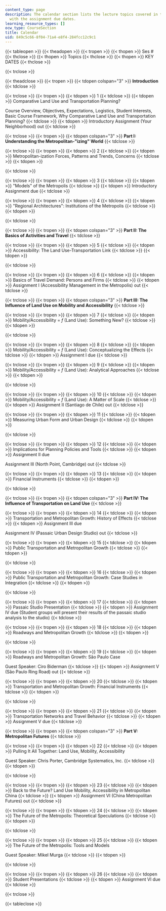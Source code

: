 ```yaml
---
content_type: page
description: The calendar section lists the lecture topics covered in the course along
  with the assignment due dates.
learning_resource_types: []
ocw_type: CourseSection
title: Calendar
uid: 849c5c66-8f04-71a4-e8f4-284fcc12c9c1
---
```


{{< tableopen >}}
{{< theadopen >}}
{{< tropen >}}
{{< thopen >}}
Ses #
{{< thclose >}}
{{< thopen >}}
Topics
{{< thclose >}}
{{< thopen >}}
KEY DATES
{{< thclose >}}

{{< trclose >}}

{{< theadclose >}}
{{< tropen >}}
{{< tdopen colspan="3" >}}
**Introduction**
{{< tdclose >}}

{{< trclose >}}
{{< tropen >}}
{{< tdopen >}}
1
{{< tdclose >}}
{{< tdopen >}}
Comparative Land Use and Transportation Planning?  
  
Course Overview, Objectives, Expectations, Logistics, Student Interests, Basic Course Framework, Why Comparative Land Use and Transportation Planning?
{{< tdclose >}}
{{< tdopen >}}
Introductory Assignment (Your Neighborhood) out
{{< tdclose >}}

{{< trclose >}}
{{< tropen >}}
{{< tdopen colspan="3" >}}
**Part I: Understanding the Metropolitan-"izing" World**
{{< tdclose >}}

{{< trclose >}}
{{< tropen >}}
{{< tdopen >}}
2
{{< tdclose >}}
{{< tdopen >}}
Metropolitan-ization Forces, Patterns and Trends, Concerns
{{< tdclose >}}
{{< tdopen >}}

{{< tdclose >}}

{{< trclose >}}
{{< tropen >}}
{{< tdopen >}}
3
{{< tdclose >}}
{{< tdopen >}}
"Models" of the Metropolis
{{< tdclose >}}
{{< tdopen >}}
Introductory Assignment due
{{< tdclose >}}

{{< trclose >}}
{{< tropen >}}
{{< tdopen >}}
4
{{< tdclose >}}
{{< tdopen >}}
"Regional Architectures": Institutions of the Metropolis
{{< tdclose >}}
{{< tdopen >}}

{{< tdclose >}}

{{< trclose >}}
{{< tropen >}}
{{< tdopen colspan="3" >}}
**Part II: The Basics of Activities and Travel**
{{< tdclose >}}

{{< trclose >}}
{{< tropen >}}
{{< tdopen >}}
5
{{< tdclose >}}
{{< tdopen >}}
Accessibility: The Land Use-Transportation Link
{{< tdclose >}}
{{< tdopen >}}

{{< tdclose >}}

{{< trclose >}}
{{< tropen >}}
{{< tdopen >}}
6
{{< tdclose >}}
{{< tdopen >}}
Basics of Travel Demand: Persons and Firms
{{< tdclose >}}
{{< tdopen >}}
Assignment I (Accessibility Management in the Metropolis) out
{{< tdclose >}}

{{< trclose >}}
{{< tropen >}}
{{< tdopen colspan="3" >}}
**Part III: The Influence of Land Use on Mobility and Accessibility**
{{< tdclose >}}

{{< trclose >}}
{{< tropen >}}
{{< tdopen >}}
7
{{< tdclose >}}
{{< tdopen >}}
Mobility/Accessibility = _f_ (Land Use): Something New?
{{< tdclose >}}
{{< tdopen >}}

{{< tdclose >}}

{{< trclose >}}
{{< tropen >}}
{{< tdopen >}}
8
{{< tdclose >}}
{{< tdopen >}}
Mobility/Accessibility = _f_ (Land Use): Conceptualizing the Effects
{{< tdclose >}}
{{< tdopen >}}
Assignment I due
{{< tdclose >}}

{{< trclose >}}
{{< tropen >}}
{{< tdopen >}}
9
{{< tdclose >}}
{{< tdopen >}}
Mobility/Accessibility = _f_ (Land Use): Analytical Approaches
{{< tdclose >}}
{{< tdopen >}}

{{< tdclose >}}

{{< trclose >}}
{{< tropen >}}
{{< tdopen >}}
10
{{< tdclose >}}
{{< tdopen >}}
Mobility/Accessibility = _f_ (Land Use): A Matter of Scale
{{< tdclose >}}
{{< tdopen >}}
Assignment II (Santiago de Chile) out
{{< tdclose >}}

{{< trclose >}}
{{< tropen >}}
{{< tdopen >}}
11
{{< tdclose >}}
{{< tdopen >}}
Measuring Urban Form and Urban Design
{{< tdclose >}}
{{< tdopen >}}

{{< tdclose >}}

{{< trclose >}}
{{< tropen >}}
{{< tdopen >}}
12
{{< tdclose >}}
{{< tdopen >}}
Implications for Planning Policies and Tools
{{< tdclose >}}
{{< tdopen >}}
Assignment II due  
  
Assignment III (North Point, Cambridge) out
{{< tdclose >}}

{{< trclose >}}
{{< tropen >}}
{{< tdopen >}}
13
{{< tdclose >}}
{{< tdopen >}}
Financial Instruments
{{< tdclose >}}
{{< tdopen >}}

{{< tdclose >}}

{{< trclose >}}
{{< tropen >}}
{{< tdopen colspan="3" >}}
**Part IV: The Influence of Transportation on Land Use**
{{< tdclose >}}

{{< trclose >}}
{{< tropen >}}
{{< tdopen >}}
14
{{< tdclose >}}
{{< tdopen >}}
Transportation and Metropolitan Growth: History of Effects
{{< tdclose >}}
{{< tdopen >}}
Assignment III due  
  
Assignment IV (Passaic Urban Design Studio) out
{{< tdclose >}}

{{< trclose >}}
{{< tropen >}}
{{< tdopen >}}
15
{{< tdclose >}}
{{< tdopen >}}
Public Transportation and Metropolitan Growth
{{< tdclose >}}
{{< tdopen >}}

{{< tdclose >}}

{{< trclose >}}
{{< tropen >}}
{{< tdopen >}}
16
{{< tdclose >}}
{{< tdopen >}}
Public Transportation and Metropolitan Growth: Case Studies in Integration
{{< tdclose >}}
{{< tdopen >}}

{{< tdclose >}}

{{< trclose >}}
{{< tropen >}}
{{< tdopen >}}
17
{{< tdclose >}}
{{< tdopen >}}
Passaic Studio Presentation
{{< tdclose >}}
{{< tdopen >}}
Assignment IV due (Student groups will present their results of the passaic studio analysis to the studio)
{{< tdclose >}}

{{< trclose >}}
{{< tropen >}}
{{< tdopen >}}
18
{{< tdclose >}}
{{< tdopen >}}
Roadways and Metropolitan Growth
{{< tdclose >}}
{{< tdopen >}}

{{< tdclose >}}

{{< trclose >}}
{{< tropen >}}
{{< tdopen >}}
19
{{< tdclose >}}
{{< tdopen >}}
Roadways and Metropolitan Growth: São Paulo Case  
  
Guest Speaker: Ciro Biderman
{{< tdclose >}}
{{< tdopen >}}
Assignment V (São Paulo Ring Road) out
{{< tdclose >}}

{{< trclose >}}
{{< tropen >}}
{{< tdopen >}}
20
{{< tdclose >}}
{{< tdopen >}}
Transportation and Metropolitan Growth: Financial Instruments
{{< tdclose >}}
{{< tdopen >}}

{{< tdclose >}}

{{< trclose >}}
{{< tropen >}}
{{< tdopen >}}
21
{{< tdclose >}}
{{< tdopen >}}
Transportation Networks and Travel Behavior
{{< tdclose >}}
{{< tdopen >}}
Assignment V due
{{< tdclose >}}

{{< trclose >}}
{{< tropen >}}
{{< tdopen colspan="3" >}}
**Part V: Metropolitan Futures**
{{< tdclose >}}

{{< trclose >}}
{{< tropen >}}
{{< tdopen >}}
22
{{< tdclose >}}
{{< tdopen >}}
Pulling It All Together: Land Use, Mobility, Accessibility  
  
Guest Speaker: Chris Porter, Cambridge Systematics, Inc.
{{< tdclose >}}
{{< tdopen >}}

{{< tdclose >}}

{{< trclose >}}
{{< tropen >}}
{{< tdopen >}}
23
{{< tdclose >}}
{{< tdopen >}}
Back to the Future? Land Use Mobility, Accessibility in Metropolitan China
{{< tdclose >}}
{{< tdopen >}}
Assignment VI (China Metropolitan Futures) out
{{< tdclose >}}

{{< trclose >}}
{{< tropen >}}
{{< tdopen >}}
24
{{< tdclose >}}
{{< tdopen >}}
The Future of the Metropolis: Theoretical Speculations
{{< tdclose >}}
{{< tdopen >}}

{{< tdclose >}}

{{< trclose >}}
{{< tropen >}}
{{< tdopen >}}
25
{{< tdclose >}}
{{< tdopen >}}
The Future of the Metropolis: Tools and Models  
  
Guest Speaker: Mikel Murga
{{< tdclose >}}
{{< tdopen >}}

{{< tdclose >}}

{{< trclose >}}
{{< tropen >}}
{{< tdopen >}}
26
{{< tdclose >}}
{{< tdopen >}}
Student Presentations
{{< tdclose >}}
{{< tdopen >}}
Assignment VI due
{{< tdclose >}}

{{< trclose >}}

{{< tableclose >}}